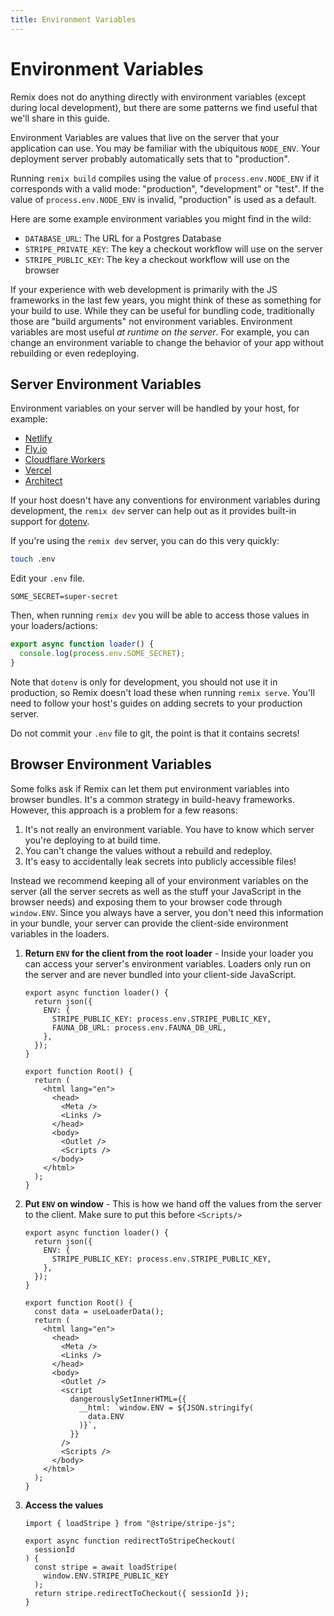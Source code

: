 ```yaml
---
title: Environment Variables
---
```


# Environment Variables

Remix does not do anything directly with environment variables (except during local development), but there are some patterns we find useful that we'll share in this guide.

Environment Variables are values that live on the server that your application can use. You may be familiar with the ubiquitous `NODE_ENV`. Your deployment server probably automatically sets that to "production".

<docs-warning>Running `remix build` compiles using the value of `process.env.NODE_ENV` if it corresponds with a valid mode: "production", "development" or "test". If the value of `process.env.NODE_ENV` is invalid, "production" is used as a default.</docs-warning>

Here are some example environment variables you might find in the wild:

- `DATABASE_URL`: The URL for a Postgres Database
- `STRIPE_PRIVATE_KEY`: The key a checkout workflow will use on the server
- `STRIPE_PUBLIC_KEY`: The key a checkout workflow will use on the browser

If your experience with web development is primarily with the JS frameworks in the last few years, you might think of these as something for your build to use. While they can be useful for bundling code, traditionally those are "build arguments" not environment variables. Environment variables are most useful _at runtime on the server_. For example, you can change an environment variable to change the behavior of your app without rebuilding or even redeploying.

## Server Environment Variables

Environment variables on your server will be handled by your host, for example:

- [Netlify][docs.netlify-1]
- [Fly.io][fly-1]
- [Cloudflare Workers][developers.cloudflare-1]
- [Vercel][vercel-1]
- [Architect][arc-1]

If your host doesn't have any conventions for environment variables during development, the `remix dev` server can help out as it provides built-in support for [dotenv][www.npmjs-1].

If you're using the `remix dev` server, you can do this very quickly:

```sh
touch .env
```

Edit your `.env` file.

    SOME_SECRET=super-secret

Then, when running `remix dev` you will be able to access those values in your loaders/actions:

```js
export async function loader() {
  console.log(process.env.SOME_SECRET);
}
```

Note that `dotenv` is only for development, you should not use it in production, so Remix doesn't load these when running `remix serve`. You'll need to follow your host's guides on adding secrets to your production server.

<docs-error>Do not commit your <code>.env</code> file to git, the point is that it contains secrets!</docs-error>

## Browser Environment Variables

Some folks ask if Remix can let them put environment variables into browser bundles. It's a common strategy in build-heavy frameworks. However, this approach is a problem for a few reasons:

1.  It's not really an environment variable. You have to know which server you're deploying to at build time.
2.  You can't change the values without a rebuild and redeploy.
3.  It's easy to accidentally leak secrets into publicly accessible files!

Instead we recommend keeping all of your environment variables on the server (all the server secrets as well as the stuff your JavaScript in the browser needs) and exposing them to your browser code through `window.ENV`. Since you always have a server, you don't need this information in your bundle, your server can provide the client-side environment variables in the loaders.

1.  **Return `ENV` for the client from the root loader** - Inside your loader you can access your server's environment variables. Loaders only run on the server and are never bundled into your client-side JavaScript.

    ```tsx [3-6]
    export async function loader() {
      return json({
        ENV: {
          STRIPE_PUBLIC_KEY: process.env.STRIPE_PUBLIC_KEY,
          FAUNA_DB_URL: process.env.FAUNA_DB_URL,
        },
      });
    }

    export function Root() {
      return (
        <html lang="en">
          <head>
            <Meta />
            <Links />
          </head>
          <body>
            <Outlet />
            <Scripts />
          </body>
        </html>
      );
    }
    ```

2.  **Put `ENV` on window** - This is how we hand off the values from the server to the client. Make sure to put this before `<Scripts/>`

    ```tsx [10, 19-25]
    export async function loader() {
      return json({
        ENV: {
          STRIPE_PUBLIC_KEY: process.env.STRIPE_PUBLIC_KEY,
        },
      });
    }

    export function Root() {
      const data = useLoaderData();
      return (
        <html lang="en">
          <head>
            <Meta />
            <Links />
          </head>
          <body>
            <Outlet />
            <script
              dangerouslySetInnerHTML={{
                __html: `window.ENV = ${JSON.stringify(
                  data.ENV
                )}`,
              }}
            />
            <Scripts />
          </body>
        </html>
      );
    }
    ```

3.  **Access the values**

    ```tsx [6-8]
    import { loadStripe } from "@stripe/stripe-js";

    export async function redirectToStripeCheckout(
      sessionId
    ) {
      const stripe = await loadStripe(
        window.ENV.STRIPE_PUBLIC_KEY
      );
      return stripe.redirectToCheckout({ sessionId });
    }
    ```

[docs.netlify-1]: https://docs.netlify.com/configure-builds/environment-variables/
[fly-1]: https://fly.io/docs/reference/secrets/
[developers.cloudflare-1]: https://developers.cloudflare.com/workers/platform/environment-variables
[vercel-1]: https://vercel.com/docs/environment-variables
[arc-1]: https://arc.codes/docs/en/reference/cli/env
[www.npmjs-1]: https://www.npmjs.com/package/dotenv
